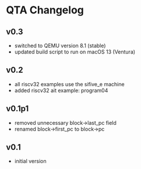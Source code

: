 # QTA Changelog

## v0.3
- switched to QEMU version 8.1 (stable)
- updated build script to run on macOS 13 (Ventura)

## v0.2
- all riscv32 examples use the sifive_e machine
- added riscv32 ait example: program04

## v0.1p1
- removed unnecessary block->last_pc field
- renamed block->first_pc to block->pc

## v0.1
- initial version